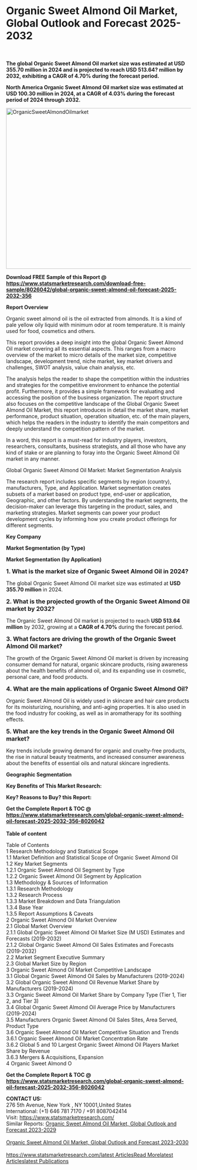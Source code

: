 <h1>Organic Sweet Almond Oil Market, Global Outlook and Forecast 2025-2032</h1><br/><p><strong>The global Organic Sweet Almond Oil market size was estimated at USD 355.70 million in 2024 and is projected to reach USD 513.64? million by 2032, exhibiting a <strong>CAGR</strong> of 4.70% during the forecast period.</strong></p><p><strong>North America Organic Sweet Almond Oil market size was estimated at USD 100.30 million in 2024, at a <strong>CAGR</strong> of 4.03% during the forecast period of 2024 through 2032.</strong></p><p><img alt="OrganicSweetAlmondOilmarket" src="https://www.grandresearchstore.com/assets/report-images/OrganicSweetAlmondOilmarket.png" style="width: 730px; height: 438px;"></p><p><strong>Download FREE Sample of this Report @ <a href="https://www.statsmarketresearch.com/download-free-sample/8026042/global-organic-sweet-almond-oil-forecast-2025-2032-356">https://www.statsmarketresearch.com/download-free-sample/8026042/global-organic-sweet-almond-oil-forecast-2025-2032-356</a></strong></p><p><strong>Report Overview</strong></p><p>Organic sweet almond oil is the oil extracted from almonds. It is a kind of pale yellow oily liquid with minimum odor at room temperature. It is mainly used for food, cosmetics and others.</p><p>This report provides a deep insight into the global Organic Sweet Almond Oil market covering all its essential aspects. This ranges from a macro overview of the market to micro details of the market size, competitive landscape, development trend, niche market, key market drivers and challenges, SWOT analysis, value chain analysis, etc.</p><p>The analysis helps the reader to shape the competition within the industries and strategies for the competitive environment to enhance the potential profit. Furthermore, it provides a simple framework for evaluating and accessing the position of the business organization. The report structure also focuses on the competitive landscape of the Global Organic Sweet Almond Oil Market, this report introduces in detail the market share, market performance, product situation, operation situation, etc. of the main players, which helps the readers in the industry to identify the main competitors and deeply understand the competition pattern of the market.</p><p>In a word, this report is a must-read for industry players, investors, researchers, consultants, business strategists, and all those who have any kind of stake or are planning to foray into the Organic Sweet Almond Oil market in any manner.</p><p>Global Organic Sweet Almond Oil Market: Market Segmentation Analysis</p><p>The research report includes specific segments by region (country), manufacturers, Type, and Application. Market segmentation creates subsets of a market based on product type, end-user or application, Geographic, and other factors. By understanding the market segments, the decision-maker can leverage this targeting in the product, sales, and marketing strategies. Market segments can power your product development cycles by informing how you create product offerings for different segments.</p><p><strong>Key Company</strong></p><p><strong>Market Segmentation (by Type)</strong></p><p><strong>Market Segmentation (<strong>by Application</strong>)</strong></p><p><span style="font-size:16px;"><strong>1. What is the market size of Organic Sweet Almond Oil in 2024?</strong></span></p><p>The global Organic Sweet Almond Oil market size was estimated at <strong>USD 355.70 million</strong> in 2024.</p><p><span style="font-size:16px;"><strong>2. What is the projected growth of the Organic Sweet Almond Oil market by 2032?</strong></span></p><p>The Organic Sweet Almond Oil market is projected to reach <strong>USD 513.64 million</strong> by 2032, growing at a <strong><strong>CAGR</strong> of 4.70%</strong> during the forecast period.</p><p><span style="font-size:16px;"><strong>3. What factors are driving the growth of the Organic Sweet Almond Oil market?</strong></span></p><p>The growth of the Organic Sweet Almond Oil market is driven by increasing consumer demand for natural, organic skincare products, rising awareness about the health benefits of almond oil, and its expanding use in cosmetic, personal care, and food products.</p><p><span style="font-size:16px;"><strong>4. What are the main applications of Organic Sweet Almond Oil?</strong></span></p><p>Organic Sweet Almond Oil is widely used in skincare and hair care products for its moisturizing, nourishing, and anti-aging properties. It is also used in the food industry for cooking, as well as in aromatherapy for its soothing effects.</p><p><span style="font-size:16px;"><strong>5. What are the key trends in the Organic Sweet Almond Oil market?</strong></span></p><p>Key trends include growing demand for organic and cruelty-free products, the rise in natural beauty treatments, and increased consumer awareness about the benefits of essential oils and natural skincare ingredients.</p><p><strong>Geographic Segmentation</strong></p><p><strong>Key Benefits of This Market Research:</strong></p><p><strong>Key? <strong>Reasons to Buy</strong>? this Report:</strong></p><div><b>Get the Complete Report & TOC @ <a href="https://www.statsmarketresearch.com/global-organic-sweet-almond-oil-forecast-2025-2032-356-8026042">https://www.statsmarketresearch.com/global-organic-sweet-almond-oil-forecast-2025-2032-356-8026042</a></b></div><br><b>Table of content</b><p>Table of Contents<br />1 Research Methodology and Statistical Scope<br />1.1 Market Definition and Statistical Scope of Organic Sweet Almond Oil<br />1.2 Key Market Segments<br />1.2.1 Organic Sweet Almond Oil Segment by Type<br />1.2.2 Organic Sweet Almond Oil Segment by Application<br />1.3 Methodology & Sources of Information<br />1.3.1 Research Methodology<br />1.3.2 Research Process<br />1.3.3 Market Breakdown and Data Triangulation<br />1.3.4 Base Year<br />1.3.5 Report Assumptions & Caveats<br />2 Organic Sweet Almond Oil Market Overview<br />2.1 Global Market Overview<br />2.1.1 Global Organic Sweet Almond Oil Market Size (M USD) Estimates and Forecasts (2019-2032)<br />2.1.2 Global Organic Sweet Almond Oil Sales Estimates and Forecasts (2019-2032)<br />2.2 Market Segment Executive Summary<br />2.3 Global Market Size by Region<br />3 Organic Sweet Almond Oil Market Competitive Landscape<br />3.1 Global Organic Sweet Almond Oil Sales by Manufacturers (2019-2024)<br />3.2 Global Organic Sweet Almond Oil Revenue Market Share by Manufacturers (2019-2024)<br />3.3 Organic Sweet Almond Oil Market Share by Company Type (Tier 1, Tier 2, and Tier 3)<br />3.4 Global Organic Sweet Almond Oil Average Price by Manufacturers (2019-2024)<br />3.5 Manufacturers Organic Sweet Almond Oil Sales Sites, Area Served, Product Type<br />3.6 Organic Sweet Almond Oil Market Competitive Situation and Trends<br />3.6.1 Organic Sweet Almond Oil Market Concentration Rate<br />3.6.2 Global 5 and 10 Largest Organic Sweet Almond Oil Players Market Share by Revenue<br />3.6.3 Mergers & Acquisitions, Expansion<br />4 Organic Sweet Almond O<br><div><b>Get the Complete Report & TOC @ <a href="https://www.statsmarketresearch.com/global-organic-sweet-almond-oil-forecast-2025-2032-356-8026042">https://www.statsmarketresearch.com/global-organic-sweet-almond-oil-forecast-2025-2032-356-8026042</a></b></div></p> <b>CONTACT US:</b><br>276 5th Avenue, New York , NY 10001,United States<br>International: (+1) 646 781 7170 / +91 8087042414<br>Visit: <a href="https://www.statsmarketresearch.com/">https://www.statsmarketresearch.com/</a><br>Similar Reports: <a href="https://www.statsmarketresearch.com/global-organic-sweet-almond-oil-forecast-2025-2032-356-8026042">Organic Sweet Almond Oil Market, Global Outlook and Forecast 2023-2029</a><br/><br/><a href="https://www.statsmarketresearch.com/global-organic-sweet-almond-oil-forecast-2025-2032-356-8026042">Organic Sweet Almond Oil Market, Global Outlook and Forecast 2023-2030</a><br/><br/><a href="https://gyeongbokgung.com">https://www.statsmarketresearch.com/</a><a href="https://hallyeomaritime.com">latest Articles</a><a href="https://jingwansa.com">Read More</a><a href=https://nguoiviet.jp/">latest Articles</a><a href="https://www.intelmarketresearch.com/">latest Publications</a>